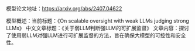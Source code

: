 模型论文地址：https://arxiv.org/abs/2407.04622

模型概述：当前标题：《On scalable oversight with weak LLMs judging strong LLMs》
中文文章标题：《关于弱LLM判断强LLM的可扩展监督》
文章内容：探讨了使用弱LLM对强LLM进行可扩展监督的方法，旨在确保大模型的可控性和安全性。
